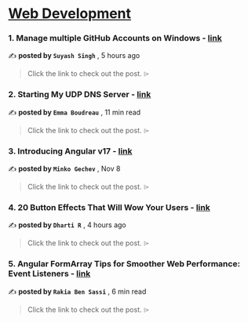 
<h1><a href=https://medium.com/tag/web-development/recommended target="_blank" rel="noopener noreferrer">Web Development</a></h1>
<h3>1. Manage multiple GitHub Accounts on Windows - <a href=https://medium.com/@suyashsingh.stem/manage-multiple-github-accounts-on-windows-437df7cff347?source=tag_recommended_feed---------0-84----------web_development----------a0830ae1_1bde_478e_b1e8_65b12b62fabc------- target="_blank" rel="noopener noreferrer">link</a></h3>

✍️ **posted by `Suyash Singh`** <date> , 5 hours ago</date>

<blockquote>Click the link to check out the post. ⌲</blockquote>

<h3>2. Starting My UDP DNS Server - <a href=https://medium.com/chifi-media/starting-my-udp-dns-server-8cc196cffbbc?source=tag_recommended_feed---------1-107----------web_development----------a0830ae1_1bde_478e_b1e8_65b12b62fabc------- target="_blank" rel="noopener noreferrer">link</a></h3>

✍️ **posted by `Emma Boudreau`** <date> , 11 min read</date>

<blockquote>Click the link to check out the post. ⌲</blockquote>

<h3>3. Introducing Angular v17 - <a href=https://medium.com/angular-blog/introducing-angular-v17-4d7033312e4b?source=tag_recommended_feed---------2-85----------web_development----------a0830ae1_1bde_478e_b1e8_65b12b62fabc------- target="_blank" rel="noopener noreferrer">link</a></h3>

✍️ **posted by `Minko Gechev`** <date> , Nov 8</date>

<blockquote>Click the link to check out the post. ⌲</blockquote>

<h3>4. 20 Button Effects That Will Wow Your Users - <a href=https://medium.com/canopas/20-button-effects-that-will-wow-your-users-ea415620a692?source=tag_recommended_feed---------3-84----------web_development----------a0830ae1_1bde_478e_b1e8_65b12b62fabc------- target="_blank" rel="noopener noreferrer">link</a></h3>

✍️ **posted by `Dharti R`** <date> , 4 hours ago</date>

<blockquote>Click the link to check out the post. ⌲</blockquote>

<h3>5. Angular FormArray Tips for Smoother Web Performance: Event Listeners - <a href=https://medium.com/gitconnected/angular-form-array-event-listeners-400f3761965c?source=tag_recommended_feed---------4-107----------web_development----------a0830ae1_1bde_478e_b1e8_65b12b62fabc------- target="_blank" rel="noopener noreferrer">link</a></h3>

✍️ **posted by `Rakia Ben Sassi`** <date> , 6 min read</date>

<blockquote>Click the link to check out the post. ⌲</blockquote>

